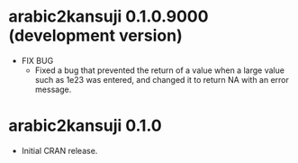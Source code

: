 # arabic2kansuji 0.1.0.9000 (development version)

* FIX BUG
    * Fixed a bug that prevented the return of a value when a large value such as 1e23 was entered, and changed it to return NA with an error message.
 
# arabic2kansuji 0.1.0

* Initial CRAN release.

